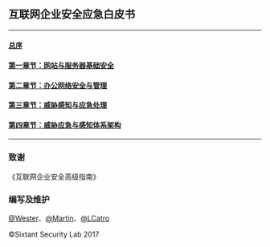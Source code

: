 ## 互联网企业安全应急白皮书

<hr>

#### [总序](https://github.com/We5ter/Cyber-Security-Guide/blob/master/%E6%80%BB%E5%BA%8F.md)
#### [第一章节：网站与服务器基础安全](https://github.com/We5ter/Cyber-Security-Guide/tree/master/%E7%AC%AC%E4%B8%80%E7%AB%A0%E8%8A%82)
#### [第二章节：办公网络安全与管理](https://github.com/We5ter/Cyber-Security-Guide/tree/master/%E7%AC%AC%E4%BA%8C%E7%AB%A0%E8%8A%82)
#### [第三章节：威胁感知与应急处理](https://github.com/We5ter/Cyber-Security-Guide/tree/master/%E7%AC%AC%E4%B8%89%E7%AB%A0%E8%8A%82)
#### [第四章节：威胁应急与感知体系架构](https://github.com/We5ter/Cyber-Security-Guide/tree/master/%E7%AC%AC%E5%9B%9B%E7%AB%A0%E8%8A%82)

<hr>

### 致谢

《互联网企业安全高级指南》

### 编写及维护

[@Wester](https://github.com/We5ter)、[@Martin](https://github.com/martinzhou2015)、[@LCatro](https://github.com/LCatro)

&copy;Sixtant Security Lab 2017
